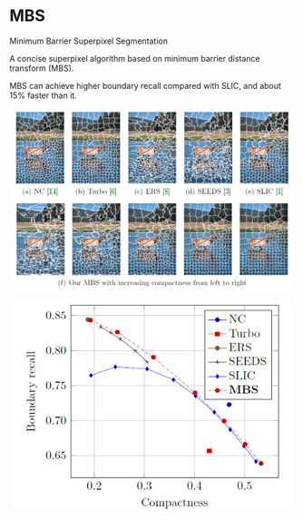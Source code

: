# MBS

Minimum Barrier Superpixel Segmentation

A concise superpixel algorithm based on minimum barrier distance transform (MBS).

MBS can achieve higher boundary recall compared with SLIC, and about 15% faster than it.

![avatar](./data/demo.png)

![avatar](./data/eval.png)